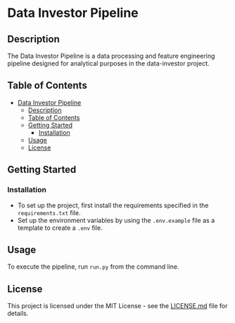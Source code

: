 # Data Investor Pipeline

## Description

The Data Investor Pipeline is a data processing and feature engineering pipeline designed for analytical purposes in the data-investor project.

## Table of Contents

- [Data Investor Pipeline](#data-investor-pipeline)
  - [Description](#description)
  - [Table of Contents](#table-of-contents)
  - [Getting Started](#getting-started)
    - [Installation](#installation)
  - [Usage](#usage)
  - [License](#license)

## Getting Started

### Installation

- To set up the project, first install the requirements specified in the `requirements.txt` file.
- Set up the environment variables by using the `.env.example` file as a template to create a `.env` file.

## Usage

To execute the pipeline, run `run.py` from the command line.

## License

This project is licensed under the MIT License - see the [LICENSE.md](LICENSE.md) file for details.

